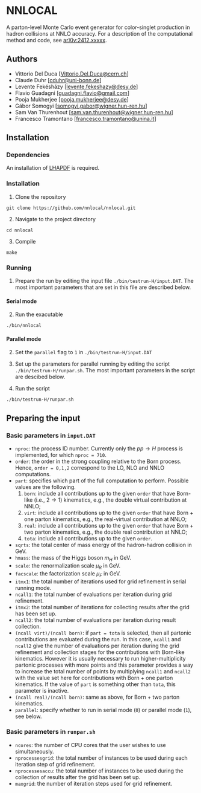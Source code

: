 # NNLOCAL

A parton-level Monte Carlo event generator for color-singlet production in hadron collisions at NNLO accuracy. For a description of the computational method and code, see [arXiv:2412.xxxxx](https://arxiv.org/abs/2412.xxxxx).

## Authors

* Vittorio Del Duca [Vittorio.Del.Duca@cern.ch]
* Claude Duhr [cduhr@uni-bonn.de]
* Levente Fekésházy [levente.fekeshazy@desy.de]
* Flavio Guadagni [guadagni.flavio@gmail.com]
* Pooja Mukherjee [pooja.mukherjee@desy.de]
* Gábor Somogyi [somogyi.gabor@wigner.hun-ren.hu]
* Sam Van Thurenhout [sam.van.thurenhout@wigner.hun-ren.hu]
* Francesco Tramontano [francesco.tramontano@unina.it]

## Installation

### Dependencies

An installation of [LHAPDF](https://www.lhapdf.org) is required.

### Installation

1. Clone the repository
```
git clone https://github.com/nnlocal/nnlocal.git
```
2. Navigate to the project directory
```
cd nnlocal
```
3. Compile
```
make
```

### Running

1. Prepare the run by editing the input file `./bin/testrun-H/input.DAT`. The most important parameters that are set in this file are described below. 

#### Serial mode

2. Run the exacutable 
```
./bin/nnlocal
```

#### Parallel mode

2. Set the `parallel` flag to `1` in `./bin/testrun-H/input.DAT`

3. Set up the parameters for parallel running by editing the script `./bin/testrun-H/runpar.sh`. The most important parameters in the script are descibed below.

4. Run the script
```
./bin/testrun-H/runpar.sh
```

## Preparing the input

### Basic parameters in `input.DAT`

* `nproc`: the process ID number. Currently only the $pp \to H$ process is implemented, for which `nproc = 710`.
* `order`: the order in the strong coupling relative to the Born process. Hence, `order = 0,1,2` correspond to the LO, NLO and NNLO computations.
* `part`: specifies which part of the full computation to perform. Possible values are the following.
  1. `born`: include all contributions up to the given `order` that have Born-like (i.e., $2 \to 1$) kinematics, e.g., the double virtual contribution at NNLO; 
  2. `virt`: include all contributions up to the given `order` that have Born + one parton kinematics, e.g., the real-virtual contribution at NNLO; 
  3. `real`: include all contributions up to the given `order` that have Born + two parton kinematics, e.g., the double real contribution at NNLO; 
  4. `tota`: include all contributions up to the given `order`.
* `sqrts`: the total center of mass energy of the hadron-hadron collision in GeV.
* `hmass`: the mass of the Higgs boson $m_H$ in GeV.
* `scale`: the renormalization scale $\mu_R$ in GeV.
* `facscale`: the factorization scale $\mu_F$ in GeV.
* `itmx1`: the total number of iterations used for grid refinement in serial running mode.
* `ncall1`: the total number of evaluations per iteration during grid refinement.
* `itmx2`: the total number of iterations for collecting results after the grid has been set up.
* `ncall2`: the total number of evaluations per iteration during result collection.
* `(ncall virt)/(ncall born)`: if `part = tota` is selected, then all partonic contributions are evaluated during the run. In this case, `ncall1` and `ncall2` give the number of evaluations per iteration during the grid refinement and collection stages for the contributions with Born-like kinematics. However it is usually necessary to run higher-multiplicity partonic processes with more points and this parameter provides a way to increase the total number of points by multiplying `ncall1` and `ncall2` with the value set here for contributions with Born + one parton kinematics. If the value of `part` is something other than `tota`, this parameter is inactive.
* `(ncall real)/(ncall born)`: same as above, for Born + two parton kinematics.  
* `parallel`: specify whether to run in serial mode (`0`) or parallel mode (`1`), see below.

### Basic parameters in `runpar.sh`

* `ncores`: the number of CPU cores that the user wishes to use simultaneously.
* `nprocessesgrid`: the total number of instances to be used during each iteration step of grid refinement.
* `nprocessesaccu`: the total number of instances to be used during the collection of results after the grid has been set up.
* `maxgrid`: the number of iteration steps used for grid refinement.
